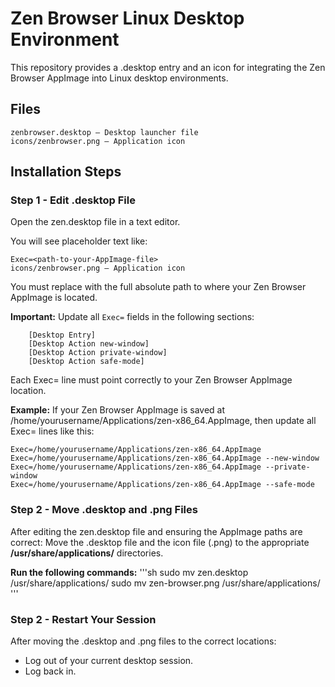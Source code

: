 # Zen Browser Linux Desktop Environment
This repository provides a .desktop entry and an icon for integrating the Zen Browser AppImage into Linux desktop environments.

## Files
```
zenbrowser.desktop — Desktop launcher file
icons/zenbrowser.png — Application icon
```

## Installation Steps
### Step 1 - Edit .desktop File
Open the zen.desktop file in a text editor.

You will see placeholder text like:
```
Exec=<path-to-your-AppImage-file>
icons/zenbrowser.png — Application icon
```
You must replace <path-to-your-AppImage-file> with the full absolute path to where your Zen Browser AppImage is located.

**Important:**
Update all ```Exec=``` fields in the following sections:
```
    [Desktop Entry]
    [Desktop Action new-window]
    [Desktop Action private-window]
    [Desktop Action safe-mode]
```
Each Exec= line must point correctly to your Zen Browser AppImage location.

**Example:**
If your Zen Browser AppImage is saved at /home/yourusername/Applications/zen-x86_64.AppImage, then update all Exec= lines like this:
```
Exec=/home/yourusername/Applications/zen-x86_64.AppImage
Exec=/home/yourusername/Applications/zen-x86_64.AppImage --new-window
Exec=/home/yourusername/Applications/zen-x86_64.AppImage --private-window
Exec=/home/yourusername/Applications/zen-x86_64.AppImage --safe-mode
```

### Step 2 - Move .desktop and .png Files
After editing the zen.desktop file and ensuring the AppImage paths are correct:
Move the .desktop file and the icon file (.png) to the appropriate **/usr/share/applications/** directories.

**Run the following commands:**
'''sh
sudo mv zen.desktop /usr/share/applications/
sudo mv zen-browser.png /usr/share/applications/
'''

### Step 2 - Restart Your Session
After moving the .desktop and .png files to the correct locations:
-  Log out of your current desktop session.
-  Log back in.
